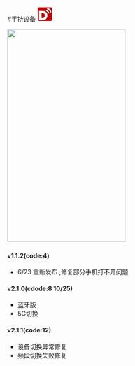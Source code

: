 #手持设备 ![](app/src/main/res/drawable/ascend.png)
 <div><img src="ahttps://192.168.168.19:8443/!/#ascend/view/head/web/wechat/android/app/src/main/res/drawable/ascend.png"width="270" height="486"/></div>

#### v1.1.2(code:4)
* 6/23 重新发布 ,修复部分手机打不开问题

#### v2.1.0(cdode:8 10/25)
* 蓝牙版
* 5G切换

#### v2.1.1(code:12)
* 设备切换异常修复
* 频段切换失败修复